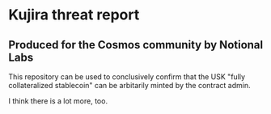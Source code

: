 # Kujira threat report

## Produced for the Cosmos community by Notional Labs

This repository can be used to conclusively confirm that the USK "fully collateralized stablecoin" can be arbitarily minted by the contract admin.

I think there is a lot more, too.
